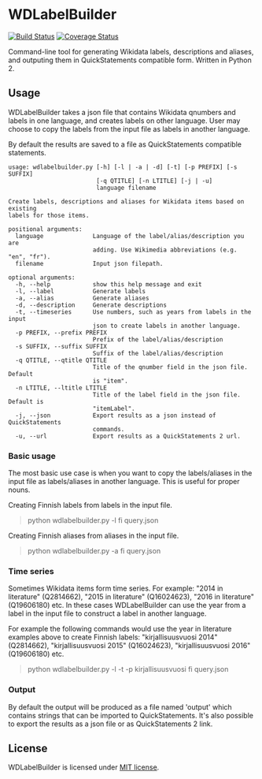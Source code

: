 # WDLabelBuilder
[![Build Status](https://travis-ci.org/Migdalo/wd-label-builder.svg?branch=master)](https://travis-ci.org/Migdalo/wd-label-builder)
[![Coverage Status](https://coveralls.io/repos/github/Migdalo/wd-label-builder/badge.svg?branch=master)](https://coveralls.io/github/Migdalo/wd-label-builder?branch=master)

Command-line tool for generating Wikidata labels, descriptions and aliases, and outputing them in QuickStatements compatible form. Written in Python 2.

## Usage
WDLabelBuilder takes a json file that contains Wikidata qnumbers and labels in one language, and creates labels on other language. User may choose to copy the labels from the input file as labels in another language. 

By default the results are saved to a file as QuickStatements compatible statements.

```
usage: wdlabelbuilder.py [-h] [-l | -a | -d] [-t] [-p PREFIX] [-s SUFFIX]
                         [-q QTITLE] [-n LTITLE] [-j | -u]
                         language filename

Create labels, descriptions and aliases for Wikidata items based on existing
labels for those items.

positional arguments:
  language              Language of the label/alias/description you are
                        adding. Use Wikimedia abbreviations (e.g. "en", "fr").
  filename              Input json filepath.

optional arguments:
  -h, --help            show this help message and exit
  -l, --label           Generate labels
  -a, --alias           Generate aliases
  -d, --description     Generate descriptions
  -t, --timeseries      Use numbers, such as years from labels in the input
                        json to create labels in another language.
  -p PREFIX, --prefix PREFIX
                        Prefix of the label/alias/description
  -s SUFFIX, --suffix SUFFIX
                        Suffix of the label/alias/description
  -q QTITLE, --qtitle QTITLE
                        Title of the qnumber field in the json file. Default
                        is "item".
  -n LTITLE, --ltitle LTITLE
                        Title of the label field in the json file. Default is
                        "itemLabel".
  -j, --json            Export results as a json instead of QuickStatements
                        commands.
  -u, --url             Export results as a QuickStatements 2 url.
```

### Basic usage
The most basic use case is when you want to copy the labels/aliases in the input file as labels/aliases in another language. This is useful for proper nouns.

Creating Finnish labels from labels in the input file.
> python wdlabelbuilder.py -l fi query.json

Creating Finnish aliases from aliases in the input file.
> python wdlabelbuilder.py -a fi query.json

### Time series
Sometimes Wikidata items form time series. For example: "2014 in literature" (Q2814662), "2015 in literature" (Q16024623), "2016 in literature" (Q19606180) etc. In these cases WDLabelBuilder can use the year from a label in the input file to construct a label in another language.

For example the following commands would use the year in literature examples above to create Finnish labels: "kirjallisuusvuosi 2014" (Q2814662), "kirjallisuusvuosi 2015" (Q16024623), "kirjallisuusvuosi 2016" (Q19606180) etc.
> python wdlabelbuilder.py -l -t -p kirjallisuusvuosi fi query.json

### Output
By default the output will be produced as a file named 'output' which contains strings that can be imported to QuickStatements. It's also possible to export the results as a json file or as QuickStatements 2 link. 

## License
WDLabelBuilder is licensed under [MIT license](./LICENSE).
